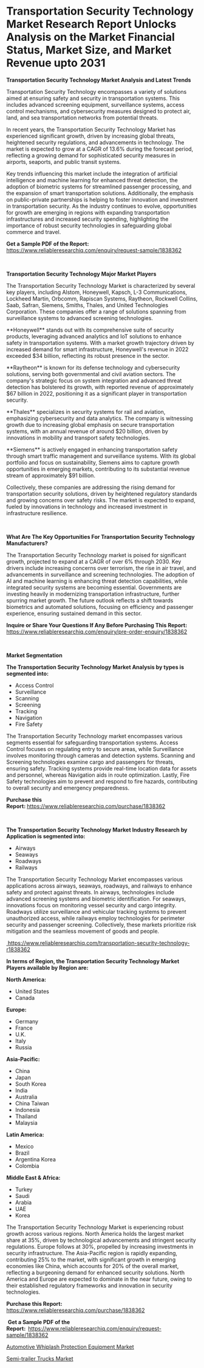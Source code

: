 <p><h1>Transportation Security Technology Market Research Report Unlocks Analysis on the Market Financial Status, Market Size, and Market Revenue upto 2031</h1></p><p><strong>Transportation Security Technology Market Analysis and Latest Trends</strong></p>
<p><p>Transportation Security Technology encompasses a variety of solutions aimed at ensuring safety and security in transportation systems. This includes advanced screening equipment, surveillance systems, access control mechanisms, and cybersecurity measures designed to protect air, land, and sea transportation networks from potential threats.</p><p>In recent years, the Transportation Security Technology Market has experienced significant growth, driven by increasing global threats, heightened security regulations, and advancements in technology. The market is expected to grow at a CAGR of 13.6% during the forecast period, reflecting a growing demand for sophisticated security measures in airports, seaports, and public transit systems.</p><p>Key trends influencing this market include the integration of artificial intelligence and machine learning for enhanced threat detection, the adoption of biometric systems for streamlined passenger processing, and the expansion of smart transportation solutions. Additionally, the emphasis on public-private partnerships is helping to foster innovation and investment in transportation security. As the industry continues to evolve, opportunities for growth are emerging in regions with expanding transportation infrastructures and increased security spending, highlighting the importance of robust security technologies in safeguarding global commerce and travel.</p></p>
<p><strong>Get a Sample PDF of the Report:&nbsp;</strong> <a href="https://www.reliableresearchiq.com/enquiry/request-sample/1838362?utm_campaign=100&utm_medium=2&utm_source=Github&utm_content=ia&utm_term=04112024&utm_id=transportation-security-technology">https://www.reliableresearchiq.com/enquiry/request-sample/1838362</a></p>
<p>&nbsp;</p>
<p><strong>Transportation Security Technology Major Market Players</strong></p>
<p><p>The Transportation Security Technology Market is characterized by several key players, including Alstom, Honeywell, Kapsch, L-3 Communications, Lockheed Martin, Orbcomm, Rapiscan Systems, Raytheon, Rockwell Collins, Saab, Safran, Siemens, Smiths, Thales, and United Technologies Corporation. These companies offer a range of solutions spanning from surveillance systems to advanced screening technologies.</p><p>**Honeywell** stands out with its comprehensive suite of security products, leveraging advanced analytics and IoT solutions to enhance safety in transportation systems. With a market growth trajectory driven by increased demand for smart infrastructure, Honeywell's revenue in 2022 exceeded $34 billion, reflecting its robust presence in the sector.</p><p>**Raytheon** is known for its defense technology and cybersecurity solutions, serving both governmental and civil aviation sectors. The company's strategic focus on system integration and advanced threat detection has bolstered its growth, with reported revenue of approximately $67 billion in 2022, positioning it as a significant player in transportation security.</p><p>**Thales** specializes in security systems for rail and aviation, emphasizing cybersecurity and data analytics. The company is witnessing growth due to increasing global emphasis on secure transportation systems, with an annual revenue of around $20 billion, driven by innovations in mobility and transport safety technologies.</p><p>**Siemens** is actively engaged in enhancing transportation safety through smart traffic management and surveillance systems. With its global portfolio and focus on sustainability, Siemens aims to capture growth opportunities in emerging markets, contributing to its substantial revenue stream of approximately $91 billion.</p><p>Collectively, these companies are addressing the rising demand for transportation security solutions, driven by heightened regulatory standards and growing concerns over safety risks. The market is expected to expand, fueled by innovations in technology and increased investment in infrastructure resilience.</p></p>
<p>&nbsp;</p>
<p><strong>What Are The Key Opportunities For Transportation Security Technology Manufacturers?</strong></p>
<p><p>The Transportation Security Technology market is poised for significant growth, projected to expand at a CAGR of over 6% through 2030. Key drivers include increasing concerns over terrorism, the rise in air travel, and advancements in surveillance and screening technologies. The adoption of AI and machine learning is enhancing threat detection capabilities, while integrated security systems are becoming essential. Governments are investing heavily in modernizing transportation infrastructure, further spurring market growth. The future outlook reflects a shift towards biometrics and automated solutions, focusing on efficiency and passenger experience, ensuring sustained demand in this sector.</p></p>
<p><strong>Inquire or Share Your Questions If Any Before Purchasing This Report:</strong> <a href="https://www.reliableresearchiq.com/enquiry/pre-order-enquiry/1838362?utm_campaign=100&utm_medium=2&utm_source=Github&utm_content=ia&utm_term=04112024&utm_id=transportation-security-technology">https://www.reliableresearchiq.com/enquiry/pre-order-enquiry/1838362</a></p>
<p>&nbsp;</p>
<p><strong>Market Segmentation</strong></p>
<p><strong>The Transportation Security Technology Market Analysis by types is segmented into:</strong></p>
<p><ul><li>Access Control</li><li>Surveillance</li><li>Scanning</li><li>Screening</li><li>Tracking</li><li>Navigation</li><li>Fire Safety</li></ul></p>
<p><p>The Transportation Security Technology market encompasses various segments essential for safeguarding transportation systems. Access Control focuses on regulating entry to secure areas, while Surveillance involves monitoring through cameras and detection systems. Scanning and Screening technologies examine cargo and passengers for threats, ensuring safety. Tracking systems provide real-time location data for assets and personnel, whereas Navigation aids in route optimization. Lastly, Fire Safety technologies aim to prevent and respond to fire hazards, contributing to overall security and emergency preparedness.</p></p>
<p><strong>Purchase this Report:&nbsp;</strong><a href="https://www.reliableresearchiq.com/purchase/1838362?utm_campaign=100&utm_medium=2&utm_source=Github&utm_content=ia&utm_term=04112024&utm_id=transportation-security-technology">https://www.reliableresearchiq.com/purchase/1838362</a></p>
<p>&nbsp;</p>
<p><strong>The Transportation Security Technology Market Industry Research by Application is segmented into:</strong></p>
<p><ul><li>Airways</li><li>Seaways</li><li>Roadways</li><li>Railways</li></ul></p>
<p><p>The Transportation Security Technology Market encompasses various applications across airways, seaways, roadways, and railways to enhance safety and protect against threats. In airways, technologies include advanced screening systems and biometric identification. For seaways, innovations focus on monitoring vessel security and cargo integrity. Roadways utilize surveillance and vehicular tracking systems to prevent unauthorized access, while railways employ technologies for perimeter security and passenger screening. Collectively, these markets prioritize risk mitigation and the seamless movement of goods and people.</p></p>
<p><a href="https://www.reliableresearchiq.com/transportation-security-technology-r1838362?utm_campaign=100&utm_medium=2&utm_source=Github&utm_content=ia&utm_term=04112024&utm_id=transportation-security-technology">&nbsp;https://www.reliableresearchiq.com/transportation-security-technology-r1838362</a></p>
<p><strong>In terms of Region, the Transportation Security Technology Market Players available by Region are:</strong></p>
<p>
    <p> <strong> North America: </strong>
        <ul>
            <li>United States</li>
            <li>Canada</li>
        </ul>
        </p> 
    <p> <strong> Europe: </strong>
        <ul>
            <li>Germany</li>
            <li>France</li>
            <li>U.K.</li>
            <li>Italy</li>
            <li>Russia</li>
        </ul>
        </p> 
    <p> <strong> Asia-Pacific: </strong>
        <ul>
            <li>China</li>
            <li>Japan</li>
            <li>South Korea</li>
            <li>India</li>
            <li>Australia</li>
            <li>China Taiwan</li>
            <li>Indonesia</li>
            <li>Thailand</li>
            <li>Malaysia</li>
        </ul>
        </p> 
    <p> <strong> Latin America: </strong>
        <ul>
            <li>Mexico</li>
            <li>Brazil</li>
            <li>Argentina Korea</li>
            <li>Colombia</li>
        </ul>
        </p> 
    <p> <strong> Middle East & Africa: </strong>
        <ul>
            <li>Turkey</li>
            <li>Saudi</li>
            <li>Arabia</li>
            <li>UAE</li>
            <li>Korea</li>
        </ul>
    </p>
    </p>
<p><p>The Transportation Security Technology Market is experiencing robust growth across various regions. North America holds the largest market share at 35%, driven by technological advancements and stringent security regulations. Europe follows at 30%, propelled by increasing investments in security infrastructure. The Asia-Pacific region is rapidly expanding, contributing 25% to the market, with significant growth in emerging economies like China, which accounts for 20% of the overall market, reflecting a burgeoning demand for enhanced security solutions. North America and Europe are expected to dominate in the near future, owing to their established regulatory frameworks and innovation in security technologies.</p></p>
<p><strong>Purchase this Report: </strong><a href="https://www.reliableresearchiq.com/purchase/1838362?utm_campaign=100&utm_medium=2&utm_source=Github&utm_content=ia&utm_term=04112024&utm_id=transportation-security-technology">https://www.reliableresearchiq.com/purchase/1838362</a></p>
<p>&nbsp;<strong>Get a Sample PDF of the Report:&nbsp;&nbsp;</strong><a href="https://www.reliableresearchiq.com/enquiry/request-sample/1838362?utm_campaign=100&utm_medium=2&utm_source=Github&utm_content=ia&utm_term=04112024&utm_id=transportation-security-technology">https://www.reliableresearchiq.com/enquiry/request-sample/1838362</a></p>
<p><strong></strong></p>
<p><p><a href="https://github.com/nicoletavirag/Market-Research-Report-List-5/blob/main/automotive-whiplash-protection-equipment-market.md?utm_campaign=100&utm_medium=2&utm_source=Github&utm_content=ia&utm_term=04112024&utm_id=transportation-security-technology">Automotive Whiplash Protection Equipment Market</a></p><p><a href="https://github.com/kymakles68e5/Market-Research-Report-List-1/blob/main/semi-trailer-trucks-market.md?utm_campaign=100&utm_medium=2&utm_source=Github&utm_content=ia&utm_term=04112024&utm_id=transportation-security-technology">Semi-trailer Trucks Market</a></p></p>